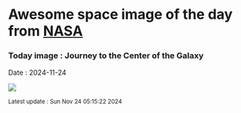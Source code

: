 
# Awesome space image of the day from [NASA](https://api.nasa.gov/)

### Today image : Journey to the Center of the Galaxy
Date : 2024-11-24

![](https://www.youtube.com/embed/FNHexFdacK0?rel=0)

<small>Latest update : Sun Nov 24 05:15:22 2024</small>
        